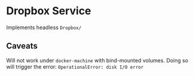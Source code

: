 # Dropbox Service

Implements headless `Dropbox/`

## Caveats

Will not work under `docker-machine` with bind-mounted volumes. Doing so will trigger the error: `OperationalError: disk I/O error`
